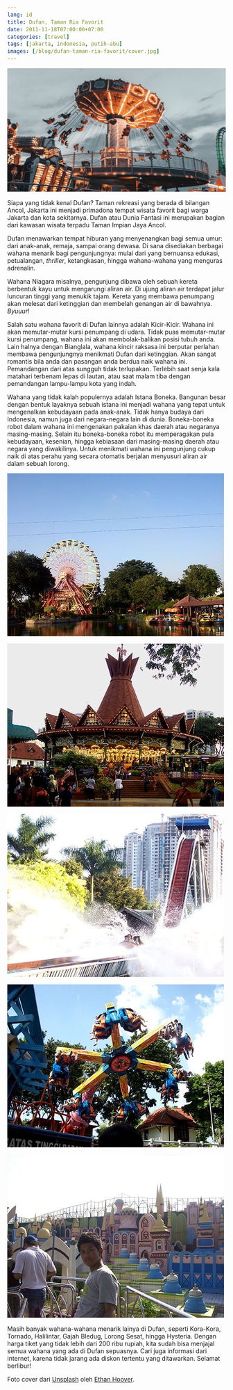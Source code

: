 ```yaml
---
lang: id
title: Dufan, Taman Ria Favorit
date: 2011-11-18T07:00:00+07:00
categories: [travel]
tags: [jakarta, indonesia, putih-abu]
images: [/blog/dufan-taman-ria-favorit/cover.jpg]
---
```

![Dufan, Taman Ria Favorit](cover.jpg)

Siapa yang tidak kenal Dufan? Taman rekreasi yang berada di bilangan Ancol, Jakarta ini menjadi primadona tempat wisata favorit bagi warga Jakarta dan kota sekitarnya. Dufan atau Dunia Fantasi ini merupakan bagian dari kawasan wisata terpadu Taman Impian Jaya Ancol.

Dufan menawarkan tempat hiburan yang menyenangkan bagi semua umur: dari anak-anak, remaja, sampai orang dewasa. Di sana disediakan berbagai wahana menarik bagi pengunjungnya: mulai dari yang bernuansa edukasi, petualangan, *thriller*, ketangkasan, hingga wahana-wahana yang menguras adrenalin.

Wahana Niagara misalnya, pengunjung dibawa oleh sebuah kereta berbentuk kayu untuk mengarungi aliran air. Di ujung aliran air terdapat jalur luncuran tinggi yang menukik tajam. Kereta yang membawa penumpang akan melesat dari ketinggian dan membelah genangan air di bawahnya. *Byuuur*!

Salah satu wahana favorit di Dufan lainnya adalah Kicir-Kicir. Wahana ini akan memutar-mutar kursi penumpang di udara. Tidak puas memutar-mutar kursi penumpang, wahana ini akan membolak-balikan posisi tubuh anda. Lain halnya dengan Bianglala, wahana kincir raksasa ini berputar perlahan membawa pengunjungnya menikmati Dufan dari ketinggian. Akan sangat romantis bila anda dan pasangan anda berdua naik wahana ini. Pemandangan dari atas sungguh tidak terlupakan. Terlebih saat senja kala matahari terbenam lepas di lautan, atau saat malam tiba dengan pemandangan lampu-lampu kota yang indah.

Wahana yang tidak kalah populernya adalah Istana Boneka. Bangunan besar dengan bentuk layaknya sebuah istana ini menjadi wahana yang tepat untuk mengenalkan kebudayaan pada anak-anak. Tidak hanya budaya dari Indonesia, namun juga dari negara-negara lain di dunia. Boneka-boneka robot dalam wahana ini mengenakan pakaian khas daerah atau negaranya masing-masing. Selain itu boneka-boneka robot itu memperagakan pula kebudayaan, kesenian, hingga kebiasaan dari masing-masing daerah atau negara yang diwakilinya. Untuk menikmati wahana ini pengunjung cukup naik di atas perahu yang secara otomatis berjalan menyusuri aliran air dalam sebuah lorong.

![Wahana di Dufan: Bianglala.](01-dufan-bianglala.jpg)

![Wahana komidi putar di Dufan: Turangga Rangga](02-dufan-turangga-rangga.jpg)

![Wahana Niagara, byuuur!](03-dufan-niagara.jpg)

![Wahana Kicir-Kicir siap mengaduk perut anda.](04-dufan-kicir-kicir.jpg)

![Om Aud di depan Istana Boneka.](05-dufan-istana-boneka.jpg)

Masih banyak wahana-wahana menarik lainya di Dufan, seperti Kora-Kora, Tornado, Halilintar, Gajah Bledug, Lorong Sesat, hingga Hysteria. Dengan harga tiket yang tidak lebih dari 200 ribu rupiah, kita sudah bisa menjajal semua wahana yang ada di Dufan sepuasnya. Cari juga informasi dari internet, karena tidak jarang ada diskon tertentu yang ditawarkan. Selamat berlibur!

Foto cover dari [Unsplash](https://unsplash.com/photos/zyU2gQ9mWLM) oleh [Ethan Hoover](https://unsplash.com/@ethanchoover).

